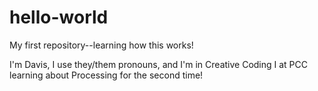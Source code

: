 # hello-world
My first repository--learning how this works!

I'm Davis, I use they/them pronouns, and I'm in Creative Coding I at PCC learning about Processing for the second time!
